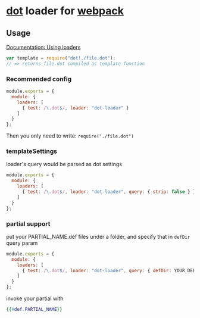 # [dot](https://github.com/olado/doT) loader for [webpack](http://webpack.github.io/)

## Usage

[Documentation: Using loaders](http://webpack.github.io/docs/using-loaders.html)

``` javascript
var template = require("dot!./file.dot");
// => returns file.dot compiled as template function
```

### Recommended config

``` javascript
module.exports = {
  module: {
    loaders: [
      { test: /\.dot$/, loader: "dot-loader" }
    ]
  }
};
```

Then you only need to write: `require("./file.dot")`

### templateSettings

loader's query would be parsed as dot settings


``` javascript
module.exports = {
  module: {
    loaders: [
      { test: /\.dot$/, loader: "dot-loader", query: { strip: false } }
    ]
  }
};
```

### partial support

put your PARTIAL_NAME.def files under a folder, and specify that in `defDir` query param


``` javascript
module.exports = {
  module: {
    loaders: [
      { test: /\.dot$/, loader: "dot-loader", query: { defDir: YOUR_DEF_DIR } }
    ]
  }
};
```

invoke your partial with

``` dot
{{#def.PARTIAL_NAME}}
```

